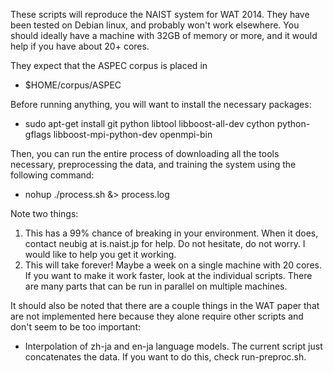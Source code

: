
These scripts will reproduce the NAIST system for WAT 2014.
They have been tested on Debian linux, and probably won't work elsewhere.
You should ideally have a machine with 32GB of memory or more, and it would help if you have about 20+ cores.

They expect that the ASPEC corpus is placed in

* $HOME/corpus/ASPEC

Before running anything, you will want to install the necessary packages:

* sudo apt-get install git python libtool libboost-all-dev cython python-gflags libboost-mpi-python-dev openmpi-bin

Then, you can run the entire process of downloading all the tools necessary, preprocessing the data, and training the system using the following command:

* nohup ./process.sh &> process.log

Note two things:
1) This has a 99% chance of breaking in your environment. When it does, contact neubig at is.naist.jp for help. Do not hesitate, do not worry. I would like to help you get it working.
2) This will take forever! Maybe a week on a single machine with 20 cores. If you want to make it work faster, look at the individual scripts. There are many parts that can be run in parallel on multiple machines.


It should also be noted that there are a couple things in the WAT paper that are not implemented here because they alone require other scripts and don't seem to be too important:
* Interpolation of zh-ja and en-ja language models. The current script just concatenates the data. If you want to do this, check run-preproc.sh.

